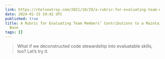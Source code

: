 ```yaml
---
link: https://chelseatroy.com/2021/10/29/a-rubric-for-evaluating-team-members-contributions-to-a-maintainable-code-base/
date: 2024-01-15 19:42 UTC
published: true
title: A Rubric for Evaluating Team Members’ Contributions to a Maintainable Code
  Base
tags: []
---
```


> What if we deconstructed code stewardship into evaluatable skills, too? Let’s try it.

